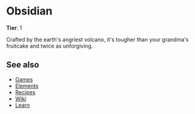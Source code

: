 # Obsidian

**Tier**: 1

Crafted by the earth's angriest volcano, it's tougher than your grandma's fruitcake and twice as unforgiving.

## See also

* [Games](/wiki/games)
* [Elements](/wiki/elements)
* [Recipes](/wiki/recipes)
* [Wiki](/wiki/index)
* [Learn](/learn/index)